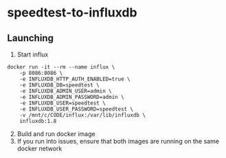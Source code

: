 # speedtest-to-influxdb

## Launching
1. Start influx
```
docker run -it --rm --name influx \
    -p 8086:8086 \
    -e INFLUXDB_HTTP_AUTH_ENABLED=true \
    -e INFLUXDB_DB=speedtest \
    -e INFLUXDB_ADMIN_USER=admin \
    -e INFLUXDB_ADMIN_PASSWORD=admin \
    -e INFLUXDB_USER=speedtest \
    -e INFLUXDB_USER_PASSWORD=speedtest \
    -v /mnt/c/CODE/influx:/var/lib/influxdb \
    influxdb:1.8
```
2. Build and run docker image
3. If you run into issues, ensure that both images are running on the same docker network
